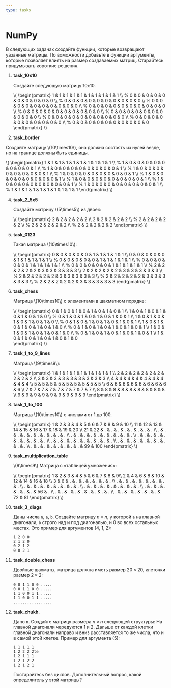 ```yaml
---
type: tasks
---
```


# NumPy

В следующих задачах создайте функции, которые возвращают уазанные матрицы. По воможности добавьте в функции аргументы, которые позволяет влиять на размер создаваемых матриц. Старайтесь придумывать короткие решения.

1. **task_10x10**

   Создайте следующую матрицу $10x10$.

   \\(  \\begin{pmatrix}
   1 & 1 & 1 & 1 & 1 & 1 & 1 & 1 & 1 & 1 \\\\ %
   0 & 0 & 0 & 0 & 0 & 0 & 0 & 0 & 0 & 0 \\\\ %
   0 & 0 & 0 & 0 & 0 & 0 & 0 & 0 & 0 & 0 \\\\ %
   0 & 0 & 0 & 0 & 0 & 0 & 0 & 0 & 0 & 0 \\\\ %
   0 & 0 & 0 & 0 & 0 & 0 & 0 & 0 & 0 & 0 \\\\ %
   0 & 0 & 0 & 0 & 0 & 0 & 0 & 0 & 0 & 0 \\\\ %
   0 & 0 & 0 & 0 & 0 & 0 & 0 & 0 & 0 & 0 \\\\ %
   0 & 0 & 0 & 0 & 0 & 0 & 0 & 0 & 0 & 0 \\\\ %
   0 & 0 & 0 & 0 & 0 & 0 & 0 & 0 & 0 & 0 \\\\ %
   0 & 0 & 0 & 0 & 0 & 0 & 0 & 0 & 0 & 0
   \\end{pmatrix} \\)

3. **task_border**

Создайте матрицу \\(10\\times10\\), она должна состоять из нулей везде, но на границе должны быть единицы.

\\(  \\begin{pmatrix}
1 & 1 & 1 & 1 & 1 & 1 & 1 & 1 & 1 & 1 \\\\ %
1 & 0 & 0 & 0 & 0 & 0 & 0 & 0 & 0 & 1 \\\\ %
1 & 0 & 0 & 0 & 0 & 0 & 0 & 0 & 0 & 1 \\\\ %
1 & 0 & 0 & 0 & 0 & 0 & 0 & 0 & 0 & 1 \\\\ %
1 & 0 & 0 & 0 & 0 & 0 & 0 & 0 & 0 & 1 \\\\ %
1 & 0 & 0 & 0 & 0 & 0 & 0 & 0 & 0 & 1 \\\\ %
1 & 0 & 0 & 0 & 0 & 0 & 0 & 0 & 0 & 1 \\\\ %
1 & 0 & 0 & 0 & 0 & 0 & 0 & 0 & 0 & 1 \\\\ %
1 & 0 & 0 & 0 & 0 & 0 & 0 & 0 & 0 & 1 \\\\ %
1 & 1 & 1 & 1 & 1 & 1 & 1 & 1 & 1 & 1
\\end{pmatrix} \\)

4. **task_2_5x5**

   Создайте матрицу \\(5\\times5\\) из двоек:

   \\(  \\begin{pmatrix}
   2 & 2 & 2 & 2 & 2 \\\\ 2 & 2 & 2 & 2 & 2 \\\\ %
   2 & 2 & 2 & 2 & 2 \\\\ %
   2 & 2 & 2 & 2 & 2 \\\\ %
   2 & 2 & 2 & 2 & 2
   \\end{pmatrix} \\)

5. **task_0123**

   Такая матрица \\(10\\times10\\):

   \\(  \\begin{pmatrix}
   0 & 0 & 0 & 0 & 0 & 1 & 1 & 1 & 1 & 1 \\\\ 0 & 0 & 0 & 0 & 0 & 1 & 1 & 1 & 1 & 1 \\\\ %
   0 & 0 & 0 & 0 & 0 & 1 & 1 & 1 & 1 & 1 \\\\ %
   0 & 0 & 0 & 0 & 0 & 1 & 1 & 1 & 1 & 1 \\\\ %
   0 & 0 & 0 & 0 & 0 & 1 & 1 & 1 & 1 & 1 \\\\ %
   2 & 2 & 2 & 2 & 2 & 3 & 3 & 3 & 3 & 3 \\\\ 2 & 2 & 2 & 2 & 2 & 3 & 3 & 3 & 3 & 3 \\\\ %
   2 & 2 & 2 & 2 & 2 & 3 & 3 & 3 & 3 & 3 \\\\ %
   2 & 2 & 2 & 2 & 2 & 3 & 3 & 3 & 3 & 3 \\\\ %
   2 & 2 & 2 & 2 & 2 & 3 & 3 & 3 & 3 & 3
   \\end{pmatrix} \\)

6. **task_chess**

   Матрица \\(10\\times10\\) с элементами в шахматном порядке:

   \\(  \\begin{pmatrix}
   0 & 1 & 0 & 1 & 0 & 1 & 0 & 1 & 0 & 1 \\\\ 1 & 0 & 1 & 0 & 1 & 0 & 1 & 0 & 1 & 0 \\\\ %
   0 & 1 & 0 & 1 & 0 & 1 & 0 & 1 & 0 & 1 \\\\ 1 & 0 & 1 & 0 & 1 & 0 & 1 & 0 & 1 & 0 \\\\ %
   0 & 1 & 0 & 1 & 0 & 1 & 0 & 1 & 0 & 1 \\\\ 1 & 0 & 1 & 0 & 1 & 0 & 1 & 0 & 1 & 0 \\\\ %
   0 & 1 & 0 & 1 & 0 & 1 & 0 & 1 & 0 & 1 \\\\ 1 & 0 & 1 & 0 & 1 & 0 & 1 & 0 & 1 & 0 \\\\ %
   0 & 1 & 0 & 1 & 0 & 1 & 0 & 1 & 0 & 1 \\\\ 1 & 0 & 1 & 0 & 1 & 0 & 1 & 0 & 1 & 0    
   \\end{pmatrix} \\)

7. **task_1_to_9_lines**

   Матрица \\(9\\times9\\):

   \\(  \\begin{pmatrix}
   1 & 1 & 1 & 1 & 1 & 1 & 1 & 1 & 1 \\\\ 2 & 2 & 2 & 2 & 2 & 2 & 2 & 2 & 2 \\\\ 3 & 3 & 3 & 3 & 3 & 3 & 3 & 3 & 3 \\\\ 4 & 4 & 4 & 4 & 4 & 4 & 4 & 4 & 4 \\\\ 5 & 5 & 5 & 5 & 5 & 5 & 5 & 5 & 5 \\\\ 6 & 6 & 6 & 6 & 6 & 6 & 6 & 6 & 6 \\\\ 7 & 7 & 7 & 7 & 7 & 7 & 7 & 7 & 7 \\\\ 8 & 8 & 8 & 8 & 8 & 8 & 8 & 8 & 8 \\\\ 9 & 9 & 9 & 9 & 9 & 9 & 9 & 9 & 9
   \\end{pmatrix} \\)

8. **task_1_to_100**

   Матрица \\(10\\times10\\) с числами от 1 до 100.

   \\(  \\begin{pmatrix}
   1 & 2 & 3 & 4 & 5 & 6 & 7 & 8 & 9 & 10 \\\\ 11 & 12 & 13 & 14 & 15 & 16 & 17 & 18 & 19 & 20 \\\\ 21 & 22 & . & . & . & . & . & . & . & . \\\\ . & . & . & . & . & . & . & . & . & . \\\\ . & . & . & . & . & . & . & . & . & . \\\\ . & . & . & . & . & . & . & . & . & . \\\\ . & . & . & . & . & . & . & . & . & . \\\\ . & . & . & . & . & . & . & . & . & . \\\\ . & . & . & . & . & . & . & . & 99 & 100
   \\end{pmatrix} \\)

9. **task_multiplication_table**

   \\(9\\times9\\) Матрица с «таблицей умножения»:

   \\(  \\begin{pmatrix}
   1 & 2 & 3 & 4 & 5 & 6 & 7 & 8 & 9\\\\ 2 & 4 & 6 & 8 & 10 & 12 & 14 & 16 & 18 \\\\ 3 & 6 & . & . & . & . & . & . & . \\\\ . & . & . & . & . & . & . & . & . \\\\ . & . & . & . & . & . & . & . & . \\\\ . & . & . & . & . & . & . & . & . \\\\ . & . & . & . & . & . & . & 56 & . \\\\ . & . & . & . & . & . & . & . & . \\\\ . & . & . & . & . & . & . & 72 & 81
   \\end{pmatrix} \\)

10. **task_3_diags**

    Даны числа `n`, `a`, `b`. Создайте матрицу $n\times n$,
    у которой `a` на главной диагонали, `b` строго над и под диагональю, и 0 во всех остальных местах. Это пример для аргументов (4, 1, 2):
    ```
    1 2 0 0
    2 1 2 0
    0 2 1 2
    0 0 2 1
    ``` 
11. **task_double_chess**

    Двойные шахматы, матрица должна иметь размер  $20\times20$, клеточки размер $2\times2$:

     ```
     0 0 1 1 0 0 .....
     0 0 1 1 0 0 .....
     1 1 0 0 1 1 .....
     1 1 0 0 1 1 .....
     .................
     ``` 
12. **task_chukh**.

    Дано `n`. Создайте матрицу размера $n\times n$ следующей структуры: На главной диагонали чередуются 1 и 2. Дальше от каждой клетки главной диагонали направо и вниз расставляется то же числа, что и в самой этой клетке. Пример для аргумента (5):
    ```
    1 1 1 1 1
    1 2 2 2 2te
    1 2 1 1 1
    1 2 1 2 2
    1 2 1 2 1
    ```
    Постарайтесь без циклов. Дополнительный вопрос, какой определитель у этой матрицы?


